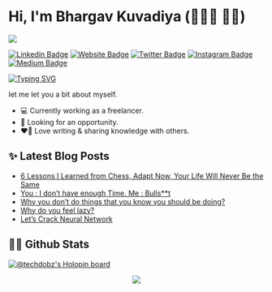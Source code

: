 # Hi, I'm Bhargav Kuvadiya (🧑🏽‍💻 ✍🏻)
![](https://komarev.com/ghpvc/?username=techdobz&color=blue&style=plastic&label=PROFILE+VIEWS)

[![Linkedin Badge](https://img.shields.io/badge/-LinkedIn-0e76a8?style=flat-square&logo=Linkedin&logoColor=white)](https://www.linkedin.com/in/bhargav-kuvadiya/)
[![Website Badge](https://img.shields.io/badge/Website-3b5998?style=flat-square&logo=google-chrome&logoColor=white)](https://techdobz.herokuapp.com/)
[![Twitter Badge](https://img.shields.io/badge/-Twitter-00acee?style=flat-square&logo=Twitter&logoColor=white)](https://twitter.com/techdobz)
[![Instagram Badge](https://img.shields.io/badge/-Instagram-e4405f?style=flat-square&logo=Instagram&logoColor=white)](https://www.instagram.com/tech_dobz/)
[![Medium Badge](https://img.shields.io/badge/Medium-12100E?style=flat-square&logo=Medium&logoColor=white)](https://medium.com/@techdobz)

[![Typing SVG](https://readme-typing-svg.herokuapp.com?color=%232EB3F7&lines=I'm+a+E%26C+Engineer,;Full+Stack+Web+Developer,;Tech+%26+Self+Improvement+Blogger,;and+lifetime+learner!;Nice+to+e-meet+you+%F0%9F%91%8B)](https://git.io/typing-svg)

let me let you a bit about myself.
* 💻 Currently working as a freelancer.
* 👀 Looking for an opportunity.
* ❤️‍🔥 Love writing & sharing knowledge with others.

## ✨ Latest Blog Posts
<!-- BLOG-POST-LIST:START -->
- [6 Lessons I Learned from Chess, Adapt Now, Your Life Will Never Be the Same](https://medium.com/@techdobz/6-lessons-i-learned-from-chess-adapt-now-your-life-will-never-be-the-same-71ff572dc91a?source=rss-f6357761a3e9------2)
- [You : I don’t have enough Time. Me : Bulls**t](https://medium.com/@techdobz/you-i-dont-have-enough-time-me-bulls-t-c8036ccef68a?source=rss-f6357761a3e9------2)
- [Why you don’t do things that you know you should be doing?](https://medium.com/@techdobz/why-you-dont-do-things-that-you-know-you-should-be-doing-e88437cafe1e?source=rss-f6357761a3e9------2)
- [Why do you feel lazy?](https://medium.com/@techdobz/why-do-you-feel-lazy-a88dcae0091a?source=rss-f6357761a3e9------2)
- [Let’s Crack Neural Network](https://medium.com/@techdobz/lets-crack-neural-network-a7d115c49177?source=rss-f6357761a3e9------2)
<!-- BLOG-POST-LIST:END -->

## 👨‍💻 Github Stats

[![@techdobz's Holopin board](https://holopin.me/techdobz)](https://holopin.io/@techdobz)


<p align="center">
  <img src="https://capsule-render.vercel.app/api?type=waving&color=gradient&height=110&section=footer&animation=twinkling"/>
</p>
